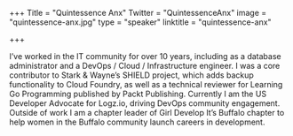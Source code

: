+++
Title = "Quintessence Anx"
Twitter = "QuintessenceAnx"
image = "quintessence-anx.jpg"
type = "speaker"
linktitle = "quintessence-anx"

+++

I’ve worked in the IT community for over 10 years, including as a database administrator and a DevOps / Cloud / Infrastructure engineer. I was a core contributor to Stark & Wayne’s SHIELD project, which adds backup functionality to Cloud Foundry, as well as a technical reviewer for Learning Go Programming published by Packt Publishing. Currently I am the US Developer Advocate for Logz.io, driving DevOps community engagement. Outside of work I am a chapter leader of Girl Develop It’s Buffalo chapter to help women in the Buffalo community launch careers in development.
